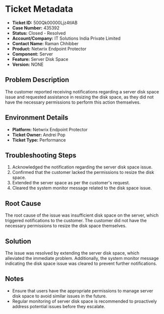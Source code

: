 # Ticket Metadata
- **Ticket ID:** 500Qk00000Ljz4tIAB
- **Case Number:** 435392
- **Status:** Closed - Resolved
- **Account/Company:** IT Solutions India Private Limited
- **Contact Name:** Raman Chhibber
- **Product:** Netwrix Endpoint Protector
- **Component:** Server
- **Feature:** Server Disk Space
- **Version:** NONE

## Problem Description
The customer reported receiving notifications regarding a server disk space issue and requested assistance in resizing the disk space, as they did not have the necessary permissions to perform this action themselves.

## Environment Details
- **Platform:** Netwrix Endpoint Protector
- **Ticket Owner:** Andrei Pop
- **Ticket Type:** Performance

## Troubleshooting Steps
1. Acknowledged the notification regarding the server disk space issue.
2. Confirmed that the customer lacked the permissions to resize the disk space.
3. Extended the server space as per the customer's request.
4. Cleared the system monitor message related to the disk space issue.

## Root Cause
The root cause of the issue was insufficient disk space on the server, which triggered notifications to the customer. The customer did not have the necessary permissions to resize the disk space themselves.

## Solution
The issue was resolved by extending the server disk space, which alleviated the immediate problem. Additionally, the system monitor message indicating the disk space issue was cleared to prevent further notifications.

## Notes
- Ensure that users have the appropriate permissions to manage server disk space to avoid similar issues in the future.
- Regular monitoring of server disk space is recommended to proactively address potential issues before they escalate.
